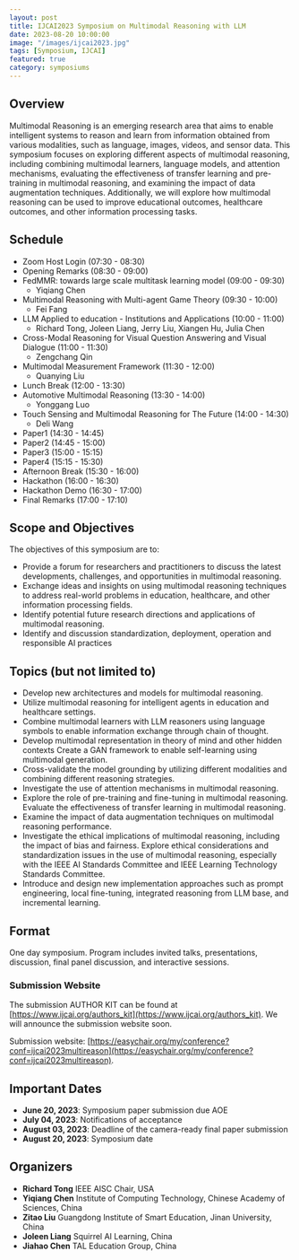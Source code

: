 ```yaml
---
layout: post
title: IJCAI2023 Symposium on Multimodal Reasoning with LLM
date: 2023-08-20 10:00:00
image: "/images/ijcai2023.jpg"
tags: [Symposium, IJCAI]
featured: true
category: symposiums
---
```


## Overview

Multimodal Reasoning is an emerging research area that aims to enable intelligent systems to reason and learn from information obtained from various modalities, such as language, images, videos, and sensor data. This symposium focuses on exploring different aspects of multimodal reasoning, including combining multimodal learners, language models, and attention mechanisms, evaluating the effectiveness of transfer learning and pre-training in multimodal reasoning, and examining the impact of data augmentation techniques. Additionally, we will explore how multimodal reasoning can be used to improve educational outcomes, healthcare outcomes, and other information processing tasks.

## Schedule

- Zoom Host Login (07:30 - 08:30)
- Opening Remarks (08:30 - 09:00)
- FedMMR: towards large scale multitask learning model (09:00 - 09:30)
  - Yiqiang Chen
- Multimodal Reasoning with Multi-agent Game Theory (09:30 - 10:00)
  - Fei Fang
- LLM Applied to education - Institutions and Applications (10:00 - 11:00)
  - Richard Tong, Joleen Liang, Jerry Liu, Xiangen Hu, Julia Chen
- Cross-Modal Reasoning for Visual Question Answering and Visual Dialogue (11:00 - 11:30)
  - Zengchang Qin
- Multimodal Measurement Framework (11:30 - 12:00)
  - Quanying Liu
- Lunch Break (12:00 - 13:30)
- Automotive Multimodal Reasoning (13:30 - 14:00)
  - Yonggang Luo
- Touch Sensing and Multimodal Reasoning for The Future (14:00 - 14:30)
  - Deli Wang
- Paper1 (14:30 - 14:45)
- Paper2 (14:45 - 15:00)
- Paper3 (15:00 - 15:15)
- Paper4 (15:15 - 15:30)
- Afternoon Break (15:30 - 16:00)
- Hackathon (16:00 - 16:30)
- Hackathon Demo (16:30 - 17:00)
- Final Remarks (17:00 - 17:10)

## Scope and Objectives

The objectives of this symposium are to:

- Provide a forum for researchers and practitioners to discuss the latest developments, challenges, and opportunities in multimodal reasoning.
- Exchange ideas and insights on using multimodal reasoning techniques to address real-world problems in education, healthcare, and other information processing fields.
- Identify potential future research directions and applications of multimodal reasoning.
- Identify and discussion standardization, deployment, operation and responsible AI practices

## Topics (but not limited to)

- Develop new architectures and models for multimodal reasoning.
- Utilize multimodal reasoning for intelligent agents in education and healthcare settings.
- Combine multimodal learners with LLM reasoners using language symbols to enable information exchange through chain of thought.
- Develop multimodal representation in theory of mind and other hidden contexts Create a GAN framework to enable self-learning using multimodal generation.
- Cross-validate the model grounding by utilizing different modalities and combining different reasoning strategies.
- Investigate the use of attention mechanisms in multimodal reasoning.
- Explore the role of pre-training and fine-tuning in multimodal reasoning. Evaluate the effectiveness of transfer learning in multimodal reasoning.
- Examine the impact of data augmentation techniques on multimodal reasoning performance.
- Investigate the ethical implications of multimodal reasoning, including the impact of bias and fairness. Explore ethical considerations and standardization issues in the use of multimodal reasoning, especially with the IEEE AI Standards Committee and IEEE Learning Technology Standards Committee.
- Introduce and design new implementation approaches such as prompt engineering, local fine-tuning, integrated reasoning from LLM base, and incremental learning.

## Format

One day symposium. Program includes invited talks, presentations, discussion, final panel discussion, and interactive sessions.

### Submission Website

The submission AUTHOR KIT can be found at [https://www.ijcai.org/authors_kit](https://www.ijcai.org/authors_kit). We will announce the submission website soon.

Submission website: [https://easychair.org/my/conference?conf=ijcai2023multireason](https://easychair.org/my/conference?conf=ijcai2023multireason).

## Important Dates

- **June 20, 2023**: Symposium paper submission due AOE
- **July 04, 2023**: Notifications of acceptance
- **August 03, 2023**: Deadline of the camera-ready final paper submission
- **August 20, 2023**: Symposium date

## Organizers

<!-- ![Beautiful place]({{site.baseurl}}/images/aaai2022_symposium_organizers.jpg) -->

- **Richard Tong** IEEE AISC Chair, USA
- **Yiqiang Chen** Institute of Computing Technology, Chinese Academy of Sciences, China
- **Zitao Liu** Guangdong Institute of Smart Education, Jinan University, China
- **Joleen Liang** Squirrel AI Learning, China
- **Jiahao Chen** TAL Education Group, China
